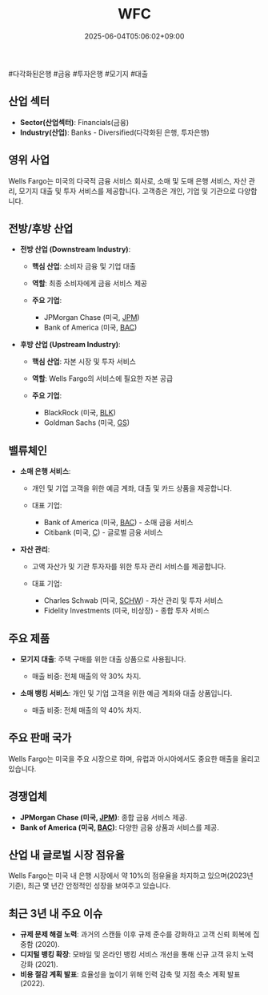 ﻿---
title: "WFC"
date: 2025-06-04T05:06:02+09:00
lastmod: 2025-06-04T05:06:02+09:00
type: docs
sidebar:
  open: true
weight: 960
---
<div style="display:none">
  <meta property="article:published_time" content="2025-06-03T20:06:02Z" />
  <meta property="article:modified_time" content="2025-06-03T20:06:02Z" />
</div>
#다각화된은행 #금융 #투자은행 #모기지 #대출

## 산업 섹터

- **Sector(산업섹터)**: Financials(금융)
- **Industry(산업)**: Banks - Diversified(다각화된 은행, 투자은행)

## 영위 사업

Wells Fargo는 미국의 다국적 금융 서비스 회사로, 소매 및 도매 은행 서비스, 자산 관리, 모기지 대출 및 투자 서비스를 제공합니다. 고객층은 개인, 기업 및 기관으로 다양합니다.

## 전방/후방 산업

- **전방 산업 (Downstream Industry)**:
    
    - **핵심 산업**: 소비자 금융 및 기업 대출
    - **역할**: 최종 소비자에게 금융 서비스 제공
    - **주요 기업**:
        
        - JPMorgan Chase (미국, [JPM](/company-analysis/jpm/))
        - Bank of America (미국, [BAC](/company-analysis/bac/))

- **후방 산업 (Upstream Industry)**:
    
    - **핵심 산업**: 자본 시장 및 투자 서비스
    - **역할**: Wells Fargo의 서비스에 필요한 자본 공급
    - **주요 기업**:
        
        - BlackRock (미국, [BLK](/company-analysis/blk/))
        - Goldman Sachs (미국, [GS](/industry-study/gs/))

## 밸류체인

- **소매 은행 서비스**:
    
    - 개인 및 기업 고객을 위한 예금 계좌, 대출 및 카드 상품을 제공합니다.
    - 대표 기업:
        
        - Bank of America (미국, [BAC](/company-analysis/bac/)) - 소매 금융 서비스
        - Citibank (미국, [C](/company-analysis/c/)) - 글로벌 금융 서비스

- **자산 관리**:
    
    - 고액 자산가 및 기관 투자자를 위한 투자 관리 서비스를 제공합니다.
    - 대표 기업:
        
        - Charles Schwab (미국, [SCHW](/company-analysis/schw/)) - 자산 관리 및 투자 서비스
        - Fidelity Investments (미국, 비상장) - 종합 투자 서비스

## 주요 제품

- **모기지 대출**: 주택 구매를 위한 대출 상품으로 사용됩니다.
    
    - 매출 비중: 전체 매출의 약 30% 차지.
    
- **소매 뱅킹 서비스**: 개인 및 기업 고객을 위한 예금 계좌와 대출 상품입니다.
    
    - 매출 비중: 전체 매출의 약 40% 차지.

## 주요 판매 국가

Wells Fargo는 미국을 주요 시장으로 하며, 유럽과 아시아에서도 중요한 매출을 올리고 있습니다.

## 경쟁업체

- **JPMorgan Chase (미국, [JPM](/company-analysis/jpm/))**: 종합 금융 서비스 제공.
- **Bank of America (미국, [BAC](/company-analysis/bac/))**: 다양한 금융 상품과 서비스를 제공.

## 산업 내 글로벌 시장 점유율

Wells Fargo는 미국 내 은행 시장에서 약 10%의 점유율을 차지하고 있으며(2023년 기준), 최근 몇 년간 안정적인 성장을 보여주고 있습니다.

## 최근 3년 내 주요 이슈

- **규제 문제 해결 노력**: 과거의 스캔들 이후 규제 준수를 강화하고 고객 신뢰 회복에 집중함 (2020).
- **디지털 뱅킹 확장**: 모바일 및 온라인 뱅킹 서비스 개선을 통해 신규 고객 유치 노력 강화 (2021).
- **비용 절감 계획 발표**: 효율성을 높이기 위해 인력 감축 및 지점 축소 계획 발표 (2022).
